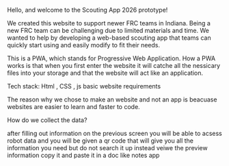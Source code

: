 Hello, and welcome to the Scouting App 2026 prototype!

We created this website to support newer FRC teams in Indiana. Being a new FRC team can be challenging due to limited materials and time. We wanted to help by developing a web-based scouting app that teams can quickly start using and easily modify to fit their needs.

This is a PWA, which stands for Progressive Web Application.
How a PWA works is that when you first enter the website it will catche all the nessicary files into your storage and that the website will act like an application.



Tech stack: Html , CSS , js 
basic website requirements 


The reason why we chose to make an website and not an app is beacuase websites are easier to learn and faster to code.



How do we collect the data?

after filling out information on the previous screen you will be able to acsess robot data and you will be given a qr code that will give you all the information you need but
do not search it up instead veiwe the preview information copy it and paste it in a doc like notes app